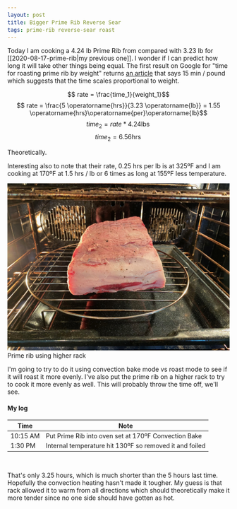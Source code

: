 ```yaml
---
layout: post
title: Bigger Prime Rib Reverse Sear
tags: prime-rib reverse-sear roast
---
```

Today I am cooking a 4.24 lb Prime Rib from compared with 3.23 lb for [[2020-08-17-prime-rib|my previous one]]. I wonder if I can predict how long it will take other things being equal. The first result on Google for "time for roasting prime rib by weight" returns [an article](https://www.today.com/food/world-s-easiest-prime-rib-roast-master-holiday-classic-t77026) that says 15 min / pound which suggests that the time scales proportional to weight.

$$ rate = \frac{time_1}{weight_1}$$
$$ rate = \frac{5 \operatorname{hrs}}{3.23 \operatorname{lb}} = 1.55 \operatorname{hrs}\operatorname{per}\operatorname{lb}$$
$$ time_2 = rate * 4.24 \operatorname{lbs}$$
$$ time_2 = 6.56 \operatorname{hrs} $$


Theoretically.

Interesting also to note that their rate, 0.25 hrs per lb is at 325ºF and I am cooking at 170ºF at 1.5 hrs / lb or 6 times as long at 155ºF less temperature.

![Prime Rib on New Rack](/images/prime-rib-new-rack.jpeg)
Prime rib using higher rack

I'm going to try to do it using convection bake mode vs roast mode to see if it will roast it more evenly. I've also put the prime rib on a higher rack to try to cook it more evenly as well. This will probably throw the time off, we'll see.

#### My log

| Time | Note|
| --- | --- |
| 10:15 AM | Put Prime Rib into oven set at 170ºF Convection Bake
| 1:30 PM | Internal temperature hit 130ºF so removed it and foiled |

<br />

That's only 3.25 hours, which is much shorter than the 5 hours last time. Hopefully the convection heating hasn't made it tougher. My guess is that rack allowed it to warm from all directions which should theoretically make it more tender since no one side should have gotten as hot.